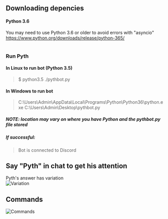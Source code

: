 ## Downloading depencies
#### Python 3.6 
You may need to use Python 3.6 or older to avoid errors with "asyncio"
https://www.python.org/downloads/release/python-365/
#


### Run Pyth 
#### In Linux to run bot (Python 3.5)
> $ python3.5 ./pythbot.py
#### In Windows to run bot 
> C:\Users\Admin\AppData\Local\Programs\Python\Python36\python.exe C:\Users\Admin\Desktop\pythbot.py  
##### NOTE: location may vary on where you have Python and the pythbot.py file stored
##### If successful:  
> Bot is connected to Discord
###
## Say "Pyth" in chat to get his attention
Pyth's answer has variation  
![Variation](https://raw.githubusercontent.com/ludzero/pythbot1/master/vary.PNG)
## Commands
![Commands](https://raw.githubusercontent.com/ludzero/pythbot1/master/commandspyth.PNG)
